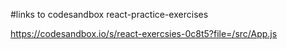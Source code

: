 #links to codesandbox react-practice-exercises

https://codesandbox.io/s/react-exercsies-0c8t5?file=/src/App.js
